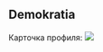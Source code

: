 ## Demokratia

Карточка профиля: 
![](https://github-profile-summary-cards.vercel.app/api/cards/profile-details?username=ConfidentiDemokratia&theme=solarized_dark)

